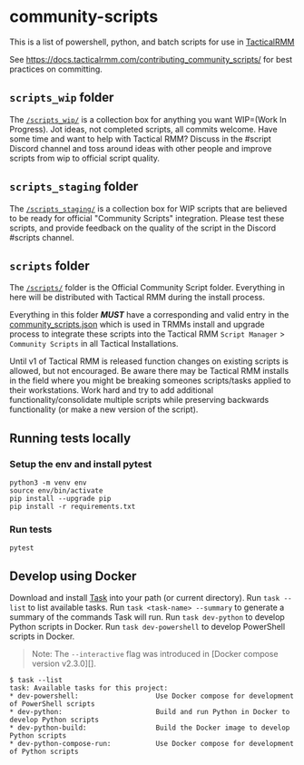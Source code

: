 # community-scripts
This is a list of powershell, python, and batch scripts for use in [TacticalRMM](https://github.com/wh1te909/tacticalrmm)

See <https://docs.tacticalrmm.com/contributing_community_scripts/> for best practices on committing.

## `scripts_wip` folder

The [`/scripts_wip/`](https://github.com/amidaware/community-scripts/tree/main/scripts_wip) is a collection box for anything you want WIP=(Work In Progress). Jot ideas, not completed scripts, all commits welcome. Have some time and want to help with Tactical RMM? Discuss in the #script Discord channel and toss around ideas with other people and improve scripts from wip to official script quality.

## `scripts_staging` folder

The [`/scripts_staging/`](https://github.com/amidaware/community-scripts/tree/main/scripts_staging) is a collection box for WIP scripts that are believed to be ready for official "Community Scripts" integration. Please test these scripts, and provide feedback on the quality of the script in the Discord #scripts channel.

## `scripts` folder

The [`/scripts/`](https://github.com/amidaware/community-scripts/tree/main/scripts) folder is the Official Community Script folder. Everything in here will be distributed with Tactical RMM during the install process. 

Everything in this folder **_MUST_** have a corresponding and valid entry in the [community_scripts.json](https://github.com/amidaware/community-scripts/blob/main/community_scripts.json) which is used in TRMMs install and upgrade process to integrate these scripts into the Tactical RMM `Script Manager` > `Community Scripts` in all Tactical Installations.

Until v1 of Tactical RMM is released function changes on existing scripts is allowed, but not encouraged. Be aware there may be Tactical RMM installs in the field where you might be breaking someones scripts/tasks applied to their workstations. Work hard and try to add additional functionality/consolidate multiple scripts while preserving backwards functionality (or make a new version of the script).

## Running tests locally

### Setup the env and install pytest
```
python3 -m venv env
source env/bin/activate
pip install --upgrade pip
pip install -r requirements.txt
```

### Run tests
```
pytest
```

## Develop using Docker

Download and install [Task][] into your path (or current directory). Run `task --list` to list available tasks. Run `task <task-name> --summary` to generate a summary of the commands Task will run. Run `task dev-python` to develop Python scripts in Docker. Run `task dev-powershell` to develop PowerShell scripts in Docker.

> Note: The `--interactive` flag was introduced in [Docker compose version v2.3.0][].

```text
$ task --list
task: Available tasks for this project:
* dev-powershell:                   Use Docker compose for development of PowerShell scripts
* dev-python:                       Build and run Python in Docker to develop Python scripts
* dev-python-build:                 Build the Docker image to develop Python scripts
* dev-python-compose-run:           Use Docker compose for development of Python scripts
```

[Task]: https://github.com/go-task/task/releases

[Docker version v2.3.0]: https://github.com/docker/compose/releases/tag/v2.3.0
